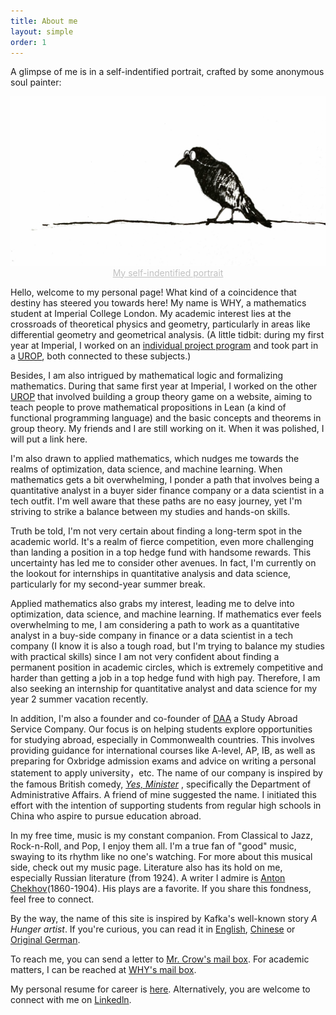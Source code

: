 ```yaml
---
title: About me
layout: simple
order: 1
---
```



A glimpse of me is in a self-indentified portrait, crafted by some anonymous soul painter:

<div  align="center"> 
<img src="/assets/img/self_portrait.JPG?height=288&width=420&top_left_y=596&top_left_x=1357" style="zoom:75%">
</div>
<center style="font-size:14px;color:#C0C0C0;text-decoration:underline">My self-indentified portrait</center>

Hello, welcome to my personal page! What kind of a coincidence that destiny has steered you towards here! My name is WHY, a mathematics student at Imperial College London. My academic interest lies at the crossroads of theoretical physics and geometry, particularly in areas like differential geometry and geometrical analysis. (A little tidbit: during my first year at Imperial, I worked on an [individual project program](/study/Imperial_mathematics/year_1/Individual_Research_Project/Individual_Research_Project_main) and took part in a [UROP](/study/Imperial_mathematics/year_1/UROP/UROP_main), both connected to these subjects.) 

Besides, I am also intrigued by mathematical logic and formalizing mathematics. During that same first year at Imperial, I worked on the other [UROP](/study/Imperial_mathematics/year_1/UROP/UROP_main) that involved building a group theory game on a website, aiming to teach people to prove mathematical propositions in Lean (a kind of functional programming language) and the basic concepts and theorems in group theory. My friends and I are still working on it. When it was polished, I will put a link here.

I'm also drawn to applied mathematics, which nudges me towards the realms of optimization, data science, and machine learning. When mathematics gets a bit overwhelming, I ponder a path that involves being a quantitative analyst in a buyer sider finance company or a data scientist in a tech outfit. I'm well aware that these paths are no easy journey, yet I'm striving to strike a balance between my studies and hands-on skills.

Truth be told, I'm not very certain about finding a long-term spot in the academic world. It's a realm of fierce competition, even more challenging than landing a position in a top hedge fund with handsome rewards. This uncertainty has led me to consider other avenues. In fact, I'm currently on the lookout for internships in quantitative analysis and data science, particularly for my second-year summer break.

Applied mathematics also grabs my interest, leading me to delve into optimization, data science, and machine learning. If mathematics ever feels overwhelming to me,  I am considering a path to work as a quantitative analyst in a buy-side company in finance or a data scientist in a tech company (I know it is also a tough road, but I'm trying to balance my studies with practical skills) since I am not very confident about finding a permanent position in academic circles, which is extremely competitive and harder than getting a job in a top hedge fund with high pay. Therefore, I am also seeking an internship for quantitative analyst and data science for my year 2 summer vacation recently.

In addition, I'm also a founder and co-founder of [DAA](https://mp.weixin.qq.com/s/q-YlYrhkzNo1mfha0E4QKw) a Study Abroad Service Company. Our focus is on helping students explore opportunities for studying abroad, especially in Commonwealth countries. This involves providing guidance for international courses like A-level, AP, IB, as well as preparing for Oxbridge admission exams and advice on writing a personal statement to apply university，etc. The name of our company is inspired by the famous British comedy, [*Yes, Minister*](https://en.wikipedia.org/wiki/Yes_Minister) , specifically the Department of Administrative Affairs. A friend of mine suggested the name. I initiated this effort with the intention of supporting students from regular high schools in China who aspire to pursue education abroad.

In my free time, music is my constant companion. From Classical to Jazz, Rock-n-Roll, and Pop, I enjoy them all. I'm a true fan of "good" music, swaying to its rhythm like no one's watching. For more about this musical side, check out my music page.
Literature also has its hold on me, especially Russian literature (from 1924). A writer I admire is [Anton Chekhov](https://en.wikipedia.org/wiki/Anton_Chekhov)(1860-1904). His plays are a favorite. If you share this fondness, feel free to connect. 

By the way, the name of this site  is inspired by Kafka's well-known story *A Hunger artist*. If you're curious, you can read it in [English](/literature/stories/Franz_Kafka/A_Hunger_Artist), [Chinese](/literature/stories/Franz_Kafka/饥饿艺术家) or [Original German](/literature/stories/Franz_Kafka/Ein_Hungerkuenstler).

To reach me, you can send a letter to [Mr. Crow's mail box](<annabellee123456@outlook.com>).
For academic matters, I can be reached at [WHY's mail box](<hongyu.wang22@imperial.ac.uk>).

My personal resume for career is [here](/aboume/CV.pdf). Alternatively, you are welcome to connect with me on [Linkedln](https://www.linkedin.com/in/hongyuwang123456/).